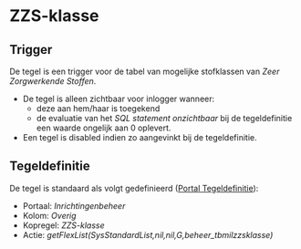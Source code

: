 # ZZS-klasse

## Trigger

De tegel is een trigger voor de tabel van mogelijke stofklassen van *Zeer Zorgwerkende Stoffen*.

* De tegel is alleen zichtbaar voor inlogger wanneer:
  * deze aan hem/haar is toegekend
  * de evaluatie van het *SQL statement onzichtbaar* bij de tegeldefinitie een waarde ongelijk aan 0 oplevert.
* Een tegel is disabled indien zo aangevinkt bij de tegeldefinitie.

## Tegeldefinitie

De tegel is standaard als volgt gedefinieerd ([Portal Tegeldefinitie](/docs/instellen_inrichten/portaldefinitie/portal_tegel.md)):

* Portaal: *Inrichtingenbeheer*
* Kolom: *Overig*
* Kopregel: *ZZS-klasse*
* Actie: *getFlexList(SysStandardList,nil,nil,G,beheer_tbmilzzsklasse)*
